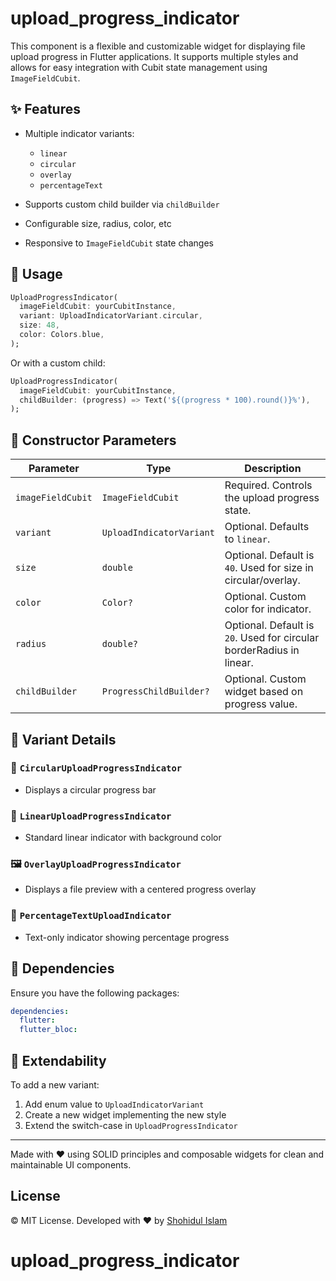 # upload_progress_indicator

This component is a flexible and customizable widget for displaying file upload progress in Flutter applications. It supports multiple styles and allows for easy integration with Cubit state management using `ImageFieldCubit`.

## ✨ Features

* Multiple indicator variants:

    * `linear`
    * `circular`
    * `overlay`
    * `percentageText`
* Supports custom child builder via `childBuilder`
* Configurable size, radius, color, etc
* Responsive to `ImageFieldCubit` state changes


## 🚀 Usage

```dart
UploadProgressIndicator(
  imageFieldCubit: yourCubitInstance,
  variant: UploadIndicatorVariant.circular,
  size: 48,
  color: Colors.blue,
);
```

Or with a custom child:

```dart
UploadProgressIndicator(
  imageFieldCubit: yourCubitInstance,
  childBuilder: (progress) => Text('${(progress * 100).round()}%'),
);
```

## 🔧 Constructor Parameters

| Parameter         | Type                     | Description                                                           |
| ----------------- | ------------------------ |-----------------------------------------------------------------------|
| `imageFieldCubit` | `ImageFieldCubit`        | Required. Controls the upload progress state.                         |
| `variant`         | `UploadIndicatorVariant` | Optional. Defaults to `linear`.                                       |
| `size`            | `double`                 | Optional. Default is `40`. Used for size in circular/overlay.         |
| `color`           | `Color?`                 | Optional. Custom color for indicator.                                 |
| `radius`          | `double?`                | Optional. Default is `20`. Used for circular borderRadius in linear.  |
| `childBuilder`    | `ProgressChildBuilder?`  | Optional. Custom widget based on progress value.                      |

## 📁 Variant Details

### 🔵 `CircularUploadProgressIndicator`

* Displays a circular progress bar

### 🔷 `LinearUploadProgressIndicator`

* Standard linear indicator with background color

### 🖼 `OverlayUploadProgressIndicator`

* Displays a file preview with a centered progress overlay

### 🔢 `PercentageTextUploadIndicator`

* Text-only indicator showing percentage progress

## 📌 Dependencies

Ensure you have the following packages:

```yaml
dependencies:
  flutter:
  flutter_bloc:
```

## 🧱 Extendability

To add a new variant:

1. Add enum value to `UploadIndicatorVariant`
2. Create a new widget implementing the new style
3. Extend the switch-case in `UploadProgressIndicator`

---

Made with ❤️ using SOLID principles and composable widgets for clean and maintainable UI components.

## License

© MIT License. Developed with ❤️ by [Shohidul Islam](https://github.com/ShohidulProgrammer)

# upload_progress_indicator
